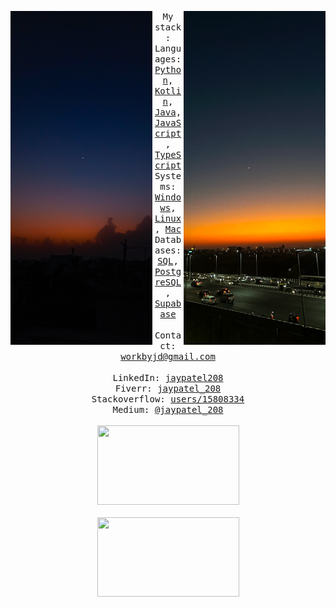 <div align="center">
  <p float="left">
    <img src="images/4.jpg" width="227" align="left">
    <img src="images/66.jpg" width="227" align="right">
  </p>
  <div align="center">
    <samp>
      My stack:
      <br>
      Languages:
      <a href="https://www.python.org/">Python</a>,
      <a href="https://kotlinlang.org/">Kotlin</a>, 
      <a href="https://www.oracle.com/java/technologies/java-se-glance.html">Java</a>,
      <a href="https://ecma-international.org/publications-and-standards/standards/ecma-262/">JavaScript</a>,
      <a href="https://www.typescriptlang.org/">TypeScript</a>
      <br>
      Systems: 
      <a href="https://www.microsoft.com/en-us/windows/">Windows</a>, 
      <a href="https://www.linux.org/">Linux</a>,
      <a href="https://www.apple.com/in/mac/">Mac</a>
      <br>
      Databases: 
      <a href="https://www.mysql.com/">SQL</a>,
      <a href="https://www.postgresql.org/">PostgreSQL</a>,
      <a href="https://supabase.com/">Supabase</a>
      <br>   
      <br>
      Contact: 
      <a href="mailto:workbyjd@gmail.com">workbyjd@gmail.com</a>
      <br>
      <br>
      LinkedIn:
      <a href="https://www.linkedin.com/in/jaypatel208/">jaypatel208</a><br>
      Fiverr:
      <a href="https://www.fiverr.com/jaypatel_208">jaypatel_208</a><br>
      Stackoverflow:
      <a href="https://stackoverflow.com/users/15808334/jay-patel">users/15808334</a><br>
      Medium:
      <a href="https://medium.com/@jaypatel_208">@jaypatel_208</a><br>
      <br>
    </samp>
  </div>
  <img src="https://lanyard.cnrad.dev/api/1259520083919638583?bg=202277&showDisplayName=true&idleMessage=Going%20at%20your%20own%20pace%20in%20a%20world%20that%E2%80%99s%20always%20rushing%20is%20a%20superpower%20" width="227" height="127" />
  <br>
  <br>
  <img src="https://media0.giphy.com/media/v1.Y2lkPTc5MGI3NjExb2RkMzdmMzF1dXNtenI5ZGV5ZDBvdzVqdDQ1dm9hYWc3c2FhbXBvbyZlcD12MV9pbnRlcm5hbF9naWZfYnlfaWQmY3Q9Zw/EMpPEre2PqFy8GkOZE/giphy.gif" width="227" height="127" />
</div>
